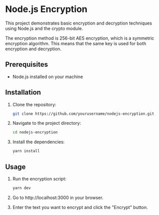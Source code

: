 # Node.js Encryption

This project demonstrates basic encryption and decryption techniques using Node.js and the crypto module. 

The encryption method is 256-bit AES encryption, which is a symmetric encryption algorithm. This means that the same key is used for both encryption and decryption.

## Prerequisites

- Node.js installed on your machine

## Installation

1. Clone the repository:
    ```sh
    git clone https://github.com/yourusername/nodejs-encryption.git
    ```
2. Navigate to the project directory:
    ```sh
    cd nodejs-encryption
    ```
3. Install the dependencies:
    ```sh
    yarn install
    ```

## Usage

1. Run the encryption script:
    ```sh
    yarn dev
    ```
2. Go to http://localhost:3000 in your browser.

3. Enter the text you want to encrypt and click the "Encrypt" button.


